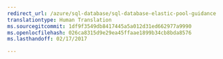 ```yaml
---
redirect_url: /azure/sql-database/sql-database-elastic-pool-guidance
translationtype: Human Translation
ms.sourcegitcommit: 1df9f3549db8417445a5a012d31ed662977a9990
ms.openlocfilehash: 026ca8315d9e29ea45ffaae1899b34cb8bda8576
ms.lasthandoff: 02/17/2017

--- 
```

